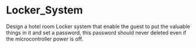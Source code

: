 # Locker_System
 Design a hotel room Locker system that enable the guest to put the valuable things in it  and set a password, this password should never deleted even if the microcontroller  power is off.
